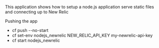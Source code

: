 This application shows how to setup a node.js application serve static files and connecting up to New Relic

Pushing the app
* cf push --no-start
* cf set-env nodejs_newrelic NEW_RELIC_API_KEY my-newrelic-api-key
* cf start nodejs_newrelic
